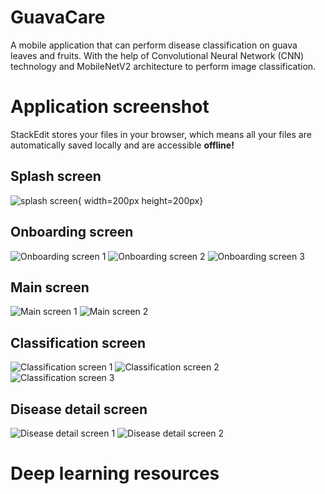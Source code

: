 # GuavaCare

A mobile application that can perform disease classification on guava leaves and fruits. With the help of Convolutional Neural Network (CNN) technology and MobileNetV2 architecture to perform image classification.


# Application screenshot

StackEdit stores your files in your browser, which means all your files are automatically saved locally and are accessible **offline!**

## Splash screen

![splash screen](https://github.com/fadlan7/GuavaCare/blob/master/screenshot%20guavacare/splash%20screen.jpg){ width=200px height=200px}

## Onboarding screen

![Onboarding screen 1](https://github.com/fadlan7/GuavaCare/blob/master/screenshot%20guavacare/onboarding%201.jpg)
![Onboarding screen 2](https://github.com/fadlan7/GuavaCare/blob/master/screenshot%20guavacare/onboarding%202.jpg)
![Onboarding screen 3](https://github.com/fadlan7/GuavaCare/blob/master/screenshot%20guavacare/onboarding%203.jpg)

## Main screen

![Main screen 1](https://github.com/fadlan7/GuavaCare/blob/master/screenshot%20guavacare/home%20screen.jpg)
![Main screen 2](https://github.com/fadlan7/GuavaCare/blob/master/screenshot%20guavacare/homescreen%202.jpg)

## Classification screen
![Classification screen 1](https://github.com/fadlan7/GuavaCare/blob/master/screenshot%20guavacare/detect-screen%20leaf%20healthy.jpg)
![Classification screen 2](https://github.com/fadlan7/GuavaCare/blob/master/screenshot%20guavacare/detect%20screen%20-%20dot2.jpg)
![Classification screen 3](https://github.com/fadlan7/GuavaCare/blob/master/screenshot%20guavacare/detect%20screen%20-%20guava%20healthy.jpg)


## Disease detail screen

![Disease detail screen 1](https://github.com/fadlan7/GuavaCare/blob/master/screenshot%20guavacare/detail%20screen.jpg)
![Disease detail screen 2](https://github.com/fadlan7/GuavaCare/blob/master/screenshot%20guavacare/detail%20screen%202.jpg)

# Deep learning resources